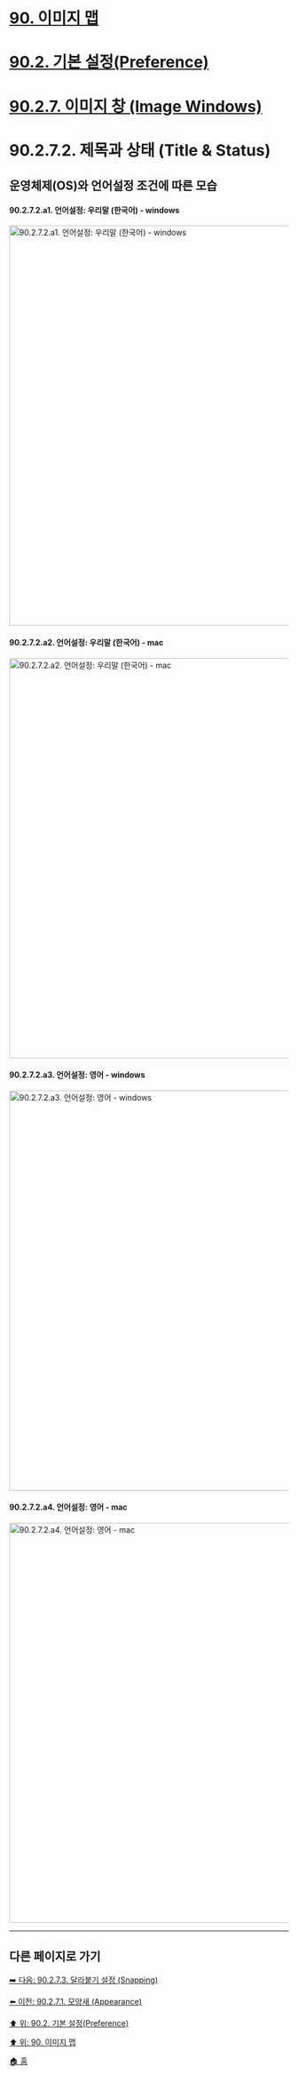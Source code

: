 # [90. 이미지 맵](./90-00-image-map.md)
# [90.2. 기본 설정(Preference)](./90-02-00-preference.md)
# [90.2.7. 이미지 창 (Image Windows)](./90-02-07-image-windows.md)
# 90.2.7.2. 제목과 상태 (Title & Status)
## 운영체제(OS)와 언어설정 조건에 따른 모습
#### 90.2.7.2.a1. 언어설정: 우리말 (한국어) - windows

<img width="720" alt="90.2.7.2.a1. 언어설정: 우리말 (한국어) - windows" src="https://github.com/wonder13662/gimp/assets/15767104/d5e10d65-40b5-4cd9-ba08-a82a02468e86">

#### 90.2.7.2.a2. 언어설정: 우리말 (한국어) - mac

<img width="720" alt="90.2.7.2.a2. 언어설정: 우리말 (한국어) - mac" src="https://github.com/wonder13662/gimp/assets/15767104/e257abc2-a349-4826-905b-af9e08d7f6a2">

#### 90.2.7.2.a3. 언어설정: 영어 - windows

<img width="720" alt="90.2.7.2.a3. 언어설정: 영어 - windows" src="https://github.com/wonder13662/gimp/assets/15767104/fba38341-f3cc-479f-9d93-110fbca87c2c">

#### 90.2.7.2.a4. 언어설정: 영어 - mac

<img width="720" alt="90.2.7.2.a4. 언어설정: 영어 - mac" src="https://github.com/wonder13662/gimp/assets/15767104/0075031b-f375-4ae2-98f7-15a534604886">

***

## 다른 페이지로 가기

[➡️ 다음: 90.2.7.3. 달라붙기 설정 (Snapping)](./90-02-07-image-windowx-03-snapping.md)

[⬅️ 이전: 90.2.7.1. 모양새 (Appearance)](./90-02-07-image-windowx-01-appearance.md)

[⬆️ 위: 90.2. 기본 설정(Preference)](./90-02-00-preference.md)

[⬆️ 위: 90. 이미지 맵](./90-00-image-map.md)

[🏠 홈](./00-home.md)
